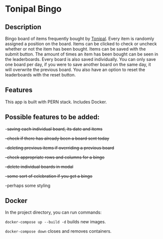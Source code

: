 # Tonipal Bingo

## Description

Bingo board of items frequently bought by [Tonipal](https://github.com/tonipal). Every item is randomly assigned a position
on the board. Items can be clicked to check or uncheck whether or not the item
has been bought. Items can be saved with the submit button. The amount of times
an item has been bought can be seen in the leaderboards. Every board is also saved individually. You can only save one board per day, if you were to save another board on the same day, it will overwrite the previous board. You also have an option
to reset the leaderboards with the reset button.

## Features

This app is built with PERN stack. Includes Docker.

## Possible features to be added:

-~~saving each individual board, its date and items~~

~~-check if there has already been a board sent today~~

~~-deleting previous items if overriding a previous board~~

~~-check appropriate rows and columns for a bingo~~

~~-delete individual boards in modal~~

~~-some sort of celebration if you get a bingo~~

-perhaps some styling

## Docker

In the project directory, you can run commands:

`docker-compose up --build -d` builds new images.

`docker-compose down` closes and removes containers.
